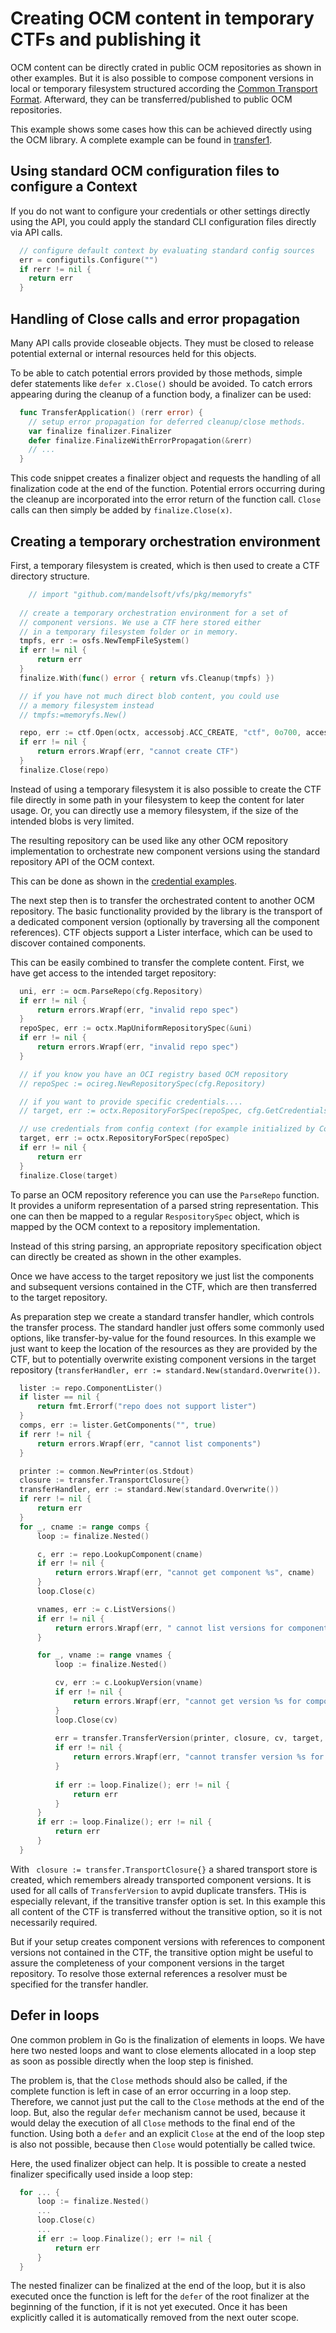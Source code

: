 # Creating OCM content in temporary CTFs and publishing it

OCM content can be directly crated in public OCM repositories as shown in other examples.
But it is also possible to compose component versions in local or temporary filesystem
structured according the [Common Transport Format](../../docs/formats/repositories/README.md).
Afterward, they can be transferred/published to public OCM repositories.

This example shows some cases how this can be achieved directly using the OCM library.
A complete example can be found in [transfer1](transfer1/example.go).

## Using standard OCM configuration files to configure a Context

If you do not want to configure your credentials or other settings
directly using the API, you could apply the standard CLI configuration
files directly via API calls.

```go
  // configure default context by evaluating standard config sources
  err = configutils.Configure("")
  if rerr != nil {
    return err
  }
```

## Handling of Close calls and error propagation

Many API calls provide closeable objects. They must be closed to release
potential external or internal resources held for this objects.

To be able to catch potential errors provided by those methods, simple
defer statements like `defer x.Close()` should be avoided. To catch errors
appearing during the cleanup of a function body, a finalizer can be used:

```go
  func TransferApplication() (rerr error) {
    // setup error propagation for deferred cleanup/close methods.
    var finalize finalizer.Finalizer
    defer finalize.FinalizeWithErrorPropagation(&rerr)
    // ...
  }
```

This code snippet creates a finalizer object and requests the handling of
all finalization code at the end of the function. Potential errors occurring
during the cleanup are incorporated into the error return of the function
call. `Close` calls can then simply be added by `finalize.Close(x)`.

## Creating a temporary orchestration environment

First, a temporary filesystem is created, which is then used to 
create a CTF directory structure.

```go
    // import "github.com/mandelsoft/vfs/pkg/memoryfs" 
	
  // create a temporary orchestration environment for a set of
  // component versions. We use a CTF here stored either
  // in a temporary filesystem folder or in memory.
  tmpfs, err := osfs.NewTempFileSystem()
  if err != nil {
	  return err
  }
  finalize.With(func() error { return vfs.Cleanup(tmpfs) })

  // if you have not much direct blob content, you could use
  // a memory filesystem instead
  // tmpfs:=memoryfs.New()

  repo, err := ctf.Open(octx, accessobj.ACC_CREATE, "ctf", 0o700, accessio.PathFileSystem(tmpfs), accessio.FormatDirectory)
  if err != nil {
	  return errors.Wrapf(err, "cannot create CTF")
  }
  finalize.Close(repo)
```

Instead of using a temporary filesystem it is also possible to create the CTF file
directly in some path in your filesystem to keep the content for later usage.
Or, you can directly use a memory filesystem, if the size of the intended blobs is
very limited.

The resulting repository can be used like any other OCM repository implementation
to orchestrate new component versions using the standard repository API of the 
OCM context.

This can be done as shown in the [credential examples](creds.md). 

The next step then is to transfer the orchestrated content to another OCM repository.
The basic functionality provided by the library is the transport of a dedicated
component version (optionally by traversing all the component references).
CTF objects support a Lister interface, which can be used to discover contained
components.

This can be easily combined to transfer the complete content. First, we have 
get access to the intended target repository:

```go
  uni, err := ocm.ParseRepo(cfg.Repository)
  if err != nil {
	  return errors.Wrapf(err, "invalid repo spec")
  }
  repoSpec, err := octx.MapUniformRepositorySpec(&uni)
  if err != nil {
	  return errors.Wrapf(err, "invalid repo spec")
  }

  // if you know you have an OCI registry based OCM repository
  // repoSpec := ocireg.NewRepositorySpec(cfg.Repository)

  // if you want to provide specific credentials....
  // target, err := octx.RepositoryForSpec(repoSpec, cfg.GetCredentials())

  // use credentials from config context (for example initialized by Configure above)
  target, err := octx.RepositoryForSpec(repoSpec)
  if err != nil {
	  return err
  }
  finalize.Close(target)
```

To parse an OCM repository reference you can use the `ParseRepo` function.
It provides a uniform representation of a parsed string representation.
This one can then be mapped to a regular `RespositorySpec` object, which is mapped by the OCM context to a repository implementation.

Instead of this string parsing, an appropriate repository specification object
can directly be created as shown in the other examples.

Once we have access to the target repository we just list the
components and subsequent versions contained in the CTF, which are then
transferred to the target repository.

As preparation step we create a standard transfer handler,
which controls the transfer process. The standard handler
just offers some commonly used options, like transfer-by-value
for the found resources. In this example we just want to keep
the location of the resources as they are provided by the CTF,
but to potentially overwrite existing component versions in the
target repository (`transferHandler, err := standard.New(standard.Overwrite())`.

```go
  lister := repo.ComponentLister()
  if lister == nil {
	  return fmt.Errorf("repo does not support lister")
  }
  comps, err := lister.GetComponents("", true)
  if rerr != nil {
	  return errors.Wrapf(err, "cannot list components")
  }

  printer := common.NewPrinter(os.Stdout)
  closure := transfer.TransportClosure{}
  transferHandler, err := standard.New(standard.Overwrite())
  if rerr != nil {
	  return err
  }
  for _, cname := range comps {
	  loop := finalize.Nested()

	  c, err := repo.LookupComponent(cname)
	  if err != nil {
		  return errors.Wrapf(err, "cannot get component %s", cname)
	  }
	  loop.Close(c)

	  vnames, err := c.ListVersions()
	  if err != nil {
		  return errors.Wrapf(err, " cannot list versions for component %s", cname)
	  }

	  for _, vname := range vnames {
		  loop := finalize.Nested()

		  cv, err := c.LookupVersion(vname)
		  if err != nil {
			  return errors.Wrapf(err, "cannot get version %s for component %s", vname, cname)
		  }
		  loop.Close(cv)
			
		  err = transfer.TransferVersion(printer, closure, cv, target, transferHandler)
		  if err != nil {
			  return errors.Wrapf(err, "cannot transfer version %s for component %s", vname, cname)
		  }
			
		  if err := loop.Finalize(); err != nil {
			  return err
		  }
	  }
	  if err := loop.Finalize(); err != nil {
		  return err
	  }
  }
```

With ` closure := transfer.TransportClosure{}` a shared transport store is
created, which remembers already transported component versions. It is
used for all calls of `TransferVersion` to avpid duplicate transfers.
THis is especially relevant, if the transitive transfer option is set.
In this example this all content of the CTF is transferred without the
transitive option, so it is not necessarily required.

But if your setup creates component versions with references to component
versions not contained in the CTF, the transitive option might be useful
to assure the completeness of your component versions in the target repository.
To resolve those external references a resolver must be specified for the
transfer handler.

## Defer in loops

One common problem in Go is the finalization of elements in loops.
We have here two nested loops and want to close elements allocated in a
loop step as soon as possible directly when the loop step is finished.

The problem is, that the `Close` methods should also be called, if the
complete function is left in case of an error occurring in a loop step.
Therefore, we cannot just put the call to the `Close` methods at the end of the loop.
But, also the regular `defer` mechanism cannot be used, because it would delay
the execution of all `Close` methods to the final end of the function.
Using both a `defer` and an explicit `Close` at the end of the loop step is also
not possible, because then `Close` would potentially be called twice.

Here, the used finalizer object can help. It is possible to
create a nested finalizer specifically used inside a loop step:

```go
  for ... {
	  loop := finalize.Nested()
	  ...
	  loop.Close(c)
	  ...
	  if err := loop.Finalize(); err != nil {
		  return err
	  }
  }
```

The nested finalizer can be finalized at the end of the loop,
but it is also executed once the function is left for the `defer` of
the root finalizer at the beginning of the function, if it is not yet 
executed. Once it has been explicitly called it is automatically removed
from the next outer scope.

